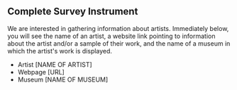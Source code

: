 ## Complete Survey Instrument

We are interested in gathering information about artists. Immediately below, you will see the name of an artist, a website link pointing to information about the artist and/or a sample of their work, and the name of a museum in which the artist's work is displayed.

- Artist [NAME OF ARTIST] 
- Webpage [URL] 
- Museum [NAME OF MUSEUM]